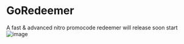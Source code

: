 # GoRedeemer
A fast & advanced nitro promocode redeemer
will release soon start 
![image](https://github.com/YABOIpy/GoRedeemer/assets/110062350/f68e3f59-7c65-4d99-b71f-d124157e22d1)

